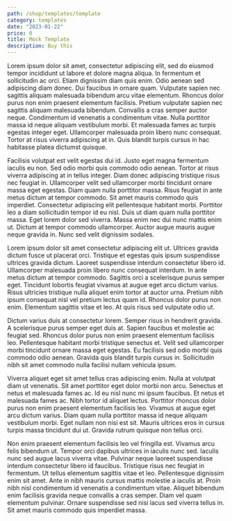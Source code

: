 ```yaml
---
path: /shop/templates/template
category: templates
date: "2023-01-22"
price: 0
title: Mock Template
description: Buy this
---
```

Lorem ipsum dolor sit amet, consectetur adipiscing elit, sed do eiusmod tempor incididunt ut labore et dolore magna aliqua. In fermentum et sollicitudin ac orci. Etiam dignissim diam quis enim. Odio aenean sed adipiscing diam donec. Dui faucibus in ornare quam. Vulputate sapien nec sagittis aliquam malesuada bibendum arcu vitae elementum. Rhoncus dolor purus non enim praesent elementum facilisis. Pretium vulputate sapien nec sagittis aliquam malesuada bibendum. Convallis a cras semper auctor neque. Condimentum id venenatis a condimentum vitae. Nulla porttitor massa id neque aliquam vestibulum morbi. Et malesuada fames ac turpis egestas integer eget. Ullamcorper malesuada proin libero nunc consequat. Tortor at risus viverra adipiscing at in. Quis blandit turpis cursus in hac habitasse platea dictumst quisque.

Facilisis volutpat est velit egestas dui id. Justo eget magna fermentum iaculis eu non. Sed odio morbi quis commodo odio aenean. Tortor at risus viverra adipiscing at in tellus integer. Diam donec adipiscing tristique risus nec feugiat in. Ullamcorper velit sed ullamcorper morbi tincidunt ornare massa eget egestas. Diam quam nulla porttitor massa. Risus feugiat in ante metus dictum at tempor commodo. Sit amet mauris commodo quis imperdiet. Consectetur adipiscing elit pellentesque habitant morbi. Porttitor leo a diam sollicitudin tempor id eu nisl. Duis ut diam quam nulla porttitor massa. Eget lorem dolor sed viverra. Massa enim nec dui nunc mattis enim ut. Dictum at tempor commodo ullamcorper. Auctor augue mauris augue neque gravida in. Nunc sed velit dignissim sodales.

Lorem ipsum dolor sit amet consectetur adipiscing elit ut. Ultrices gravida dictum fusce ut placerat orci. Tristique et egestas quis ipsum suspendisse ultrices gravida dictum. Laoreet suspendisse interdum consectetur libero id. Ullamcorper malesuada proin libero nunc consequat interdum. In ante metus dictum at tempor commodo. Sagittis orci a scelerisque purus semper eget. Tincidunt lobortis feugiat vivamus at augue eget arcu dictum varius. Risus ultricies tristique nulla aliquet enim tortor at auctor urna. Pretium nibh ipsum consequat nisl vel pretium lectus quam id. Rhoncus dolor purus non enim. Elementum sagittis vitae et leo. At quis risus sed vulputate odio ut.

Dictum varius duis at consectetur lorem. Semper risus in hendrerit gravida. A scelerisque purus semper eget duis at. Sapien faucibus et molestie ac feugiat sed. Rhoncus dolor purus non enim praesent elementum facilisis leo. Pellentesque habitant morbi tristique senectus et. Velit sed ullamcorper morbi tincidunt ornare massa eget egestas. Eu facilisis sed odio morbi quis commodo odio aenean. Gravida quis blandit turpis cursus in. Sollicitudin nibh sit amet commodo nulla facilisi nullam vehicula ipsum.

Viverra aliquet eget sit amet tellus cras adipiscing enim. Nulla at volutpat diam ut venenatis. Sit amet porttitor eget dolor morbi non arcu. Senectus et netus et malesuada fames ac. Id eu nisl nunc mi ipsum faucibus. Et netus et malesuada fames ac. Nibh tortor id aliquet lectus. Porttitor rhoncus dolor purus non enim praesent elementum facilisis leo. Vivamus at augue eget arcu dictum varius. Diam quam nulla porttitor massa id neque aliquam vestibulum morbi. Eget nullam non nisi est sit. Mauris ultrices eros in cursus turpis massa tincidunt dui ut. Gravida rutrum quisque non tellus orci.

Non enim praesent elementum facilisis leo vel fringilla est. Vivamus arcu felis bibendum ut. Tempor orci dapibus ultrices in iaculis nunc sed. Iaculis nunc sed augue lacus viverra vitae. Pulvinar neque laoreet suspendisse interdum consectetur libero id faucibus. Tristique risus nec feugiat in fermentum. Ut tellus elementum sagittis vitae et leo. Pellentesque dignissim enim sit amet. Ante in nibh mauris cursus mattis molestie a iaculis at. Proin nibh nisl condimentum id venenatis a condimentum vitae. Aliquet bibendum enim facilisis gravida neque convallis a cras semper. Diam vel quam elementum pulvinar. Ornare suspendisse sed nisi lacus sed viverra tellus in. Sit amet mauris commodo quis imperdiet massa.